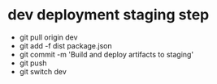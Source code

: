 # dev deployment staging step

- git pull origin dev
- git add -f dist package.json
- git commit -m 'Build and deploy artifacts to staging'
- git push
- git switch dev
